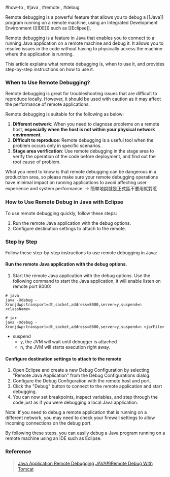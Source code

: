 #how-to , #java , #remote , #debug

Remote debugging is a powerful feature that allows you to debug a [[Java]] program running on a remote machine, using an Integrated Development Environment ([[IDE]]) such as [[Eclipse]].

Remote debugging is a feature in Java that enables you to connect to a running Java application on a remote machine and debug it. It allows you to resolve issues in the code without having to physically access the machine where the application is running.

This article explains what remote debugging is, when to use it, and provides step-by-step instructions on how to use it.

### When to Use Remote Debugging?

Remote debugging is great for troubleshooting issues that are difficult to reproduce locally. However, it should be used with caution as it may affect the performance of remote applications.

Remote debugging is suitable for the following as below:
1. **Different network**: When you need to diagnose problems on a remote host, **especially when the host is not within your physical network environment**.
2. **Difficult to reproduce**: Remote debugging is a useful tool when the problem occurs only in specific scenarios.
3. **Stage area verification**: Use remote debugging in the stage area to verify the operation of the code before deployment, and find out the root cause of problem.

What you need to know is that remote debugging can be dangerous in a production area, so please make sure your remote debugging operations have minimal impact on running applications to avoid affecting user experience and system performance.
→ 簡單地說就是正式區不要用就對惹

### How to Use Remote Debug in Java with Eclipse

To use remote debugging quickly, follow these steps:

1. Run the remote Java application with the debug options.
2. Configure destination settings to attach to the remote.
### Step by Step

Follow these step-by-step instructions to use remote debugging in Java:

#### Run the remote Java application with the debug options.
1. Start the remote Java application with the debug options. Use the following command to start the Java application, it will enable listen on remote port 8000:
```
# java
java -Xdebug -Xrunjdwp:transport=dt_socket,address=8000,server=y,suspend=n <className>

# jar
java -Xdebug -Xrunjdwp:transport=dt_socket,address=8000,server=y,suspend=n <jarFile>
```

* suspend
	* y, the JVM will wait until debugger is attached
	* n, the JVM will starts execution right away.
#### Configure destination settings to attach to the remote
1. Open Eclipse and create a new Debug Configuration by selecting "Remote Java Application" from the Debug Configurations dialog.
2. Configure the Debug Configuration with the remote host and port.
3. Click the "Debug" button to connect to the remote application and start debugging.
4. You can now set breakpoints, inspect variables, and step through the code just as if you were debugging a local Java application.

Note: If you need to debug a remote application that is running on a different network, you may need to check your firewall settings to allow incoming connections on the debug port.

By following these steps, you can easily debug a Java program running on a remote machine using an IDE such as Eclipse.

### Reference

> [Java Application Remote Debugging](https://www.baeldung.com/java-application-remote-debugging)
> [JAVA的Remote Debug With Tomcat](https://akuma1.pixnet.net/blog/post/265919554-debug%E6%8A%80%E5%B7%A7%E7%B3%BB%E5%88%97%E4%B9%8B%E5%85%AD----java%E7%9A%84remote-debug-with-tomcat)
> []()
> 